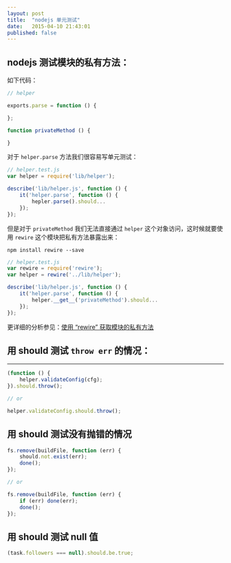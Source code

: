 ```yaml
---
layout: post
title:  "nodejs 单元测试"
date:   2015-04-10 21:43:01
published: false
---
```


## nodejs 测试模块的私有方法：

如下代码：

```javascript
// helper

exports.parse = function () {

};

function privateMethod () {

}
```

<!-- more -->

对于 `helper.parse` 方法我们很容易写单元测试：

```javascript
// helper.test.js
var helper = require('lib/helper');

describe('lib/helper.js', function () {
    it('helper.parse', function () {
        hepler.parse().should...
    });
});
```

但是对于 `privateMethod` 我们无法直接通过 `helper` 这个对象访问，这时候就要使用 `rewire` 这个模块把私有方法暴露出来：

```
npm install rewire --save
```

```javascript
// helper.test.js
var rewire = require('rewire');
var helper = rewire('../lib/helper');

describe('lib/helper.js', function () {
    it('helper.parse', function () {
        helper.__get__('privateMethod').should...
    });
});
```

更详细的分析参见：[使用 “rewire” 获取模块的私有方法](https://github.com/fool2fish/blog/issues/1)

## 用 should 测试 `throw err` 的情况：

-----

```javascript
(function () {
    helper.validateConfig(cfg);
}).should.throw();

// or

helper.validateConfig.should.throw();
```

## 用 should 测试没有抛错的情况

```javascript
fs.remove(buildFile, function (err) {
    should.not.exist(err);
	done();
});

// or

fs.remove(buildFile, function (err) {
    if (err) done(err);
	done();
});
```


## 用 should 测试 null 值

```javascript
(task.followers === null).should.be.true;
```



